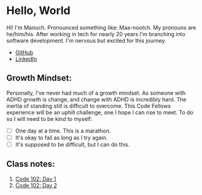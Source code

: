 # Hello, World

Hi! I'm Manuch. Pronounced something like: Maa-nootch. My pronouns are he/him/his. After working in tech for nearly 20 years I'm branching into software development. I'm nervous but excited for this journey.
- [GitHub](https://github.com/mcsadri/)
- [LinkedIn](https://www.linkedin.com/in/manuch-sadri-3268743)

## Growth Mindset:
Personally, I've never had much of a growth mindset. As someone with ADHD growth is change, and change with ADHD is incredibly hard. The inertia of standing still is difficult to overcome. This Code Fellows experience will be an uphill challenge, one I hope I can rise to meet. To do so I will need to be kind to myself:
- [ ] One day at a time. This is a marathon.
- [ ] It's okay to fail as long as I try again.
- [ ] It's supposed to be difficult, but I can do this.

## Class notes:
1. [Code 102: Day 1](https://github.com/mcsadri/Reading-Notes/blob/8dc591d26809cfc507872702865d8d99b796736c/markdown.md)
2. [Code 102: Day 2](https://github.com/mcsadri/Reading-Notes/blob/13c828772de380e492f8f8b3c6035a0259193d0f/daytwo.md)
